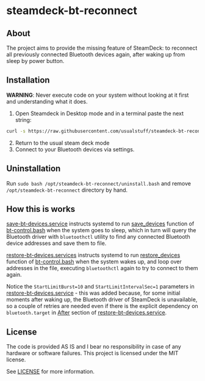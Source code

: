 # steamdeck-bt-reconnect 

## About

The project aims to provide the missing feature of SteamDeck: to reconnect all previously connected Bluetooth devices again, after waking up from sleep by power button.

## Installation
**WARNING**: Never execute code on your system without looking at it first and understanding what it does.

1) Open Steamdeck in Desktop mode and in a terminal paste the next string:
```bash
curl -s https://raw.githubusercontent.com/usualstuff/steamdeck-bt-reconnect/main/install.bash | sudo bash
```
2) Return to the usual steam deck mode
3) Connect to your Bluetooth devices via settings.

## Uninstallation

Run `sudo bash /opt/steamdeck-bt-reconnect/uninstall.bash` and remove `/opt/steamdeck-bt-reconnect` directory by hand.

## How this is works
[save-bt-devices.service](https://github.com/usualstuff/steamdeck-bt-reconnect/blob/main/save-bt-devices.service) instructs systemd to run [save_devices](https://github.com/usualstuff/steamdeck-bt-reconnect/blob/main/save-bt-devices.service#L8) function of [bt-control.bash](https://github.com/usualstuff/steamdeck-bt-reconnect/blob/main/bt-control.bash) when the system goes to sleep, which in turn will query the Bluetooth driver with `bluetoothctl` utility to find any connected Bluetooth device addresses and save them to file.

[restore-bt-devices.services](https://github.com/usualstuff/steamdeck-bt-reconnect/blob/main/restore-bt-devices.service) instructs systemd to run [restore_devices](https://github.com/usualstuff/steamdeck-bt-reconnect/blob/main/bt-control.bash#L25) function of [bt-control.bash](https://github.com/usualstuff/steamdeck-bt-reconnect/blob/main/bt-control.bash) when the system wakes up, and loop over addresses in the file, executing `bluetoothctl` again to try to connect to them again.

Notice the `StartLimitBurst=10` and `StartLimitIntervalSec=1` parameters in [restore-bt-devices.service](https://github.com/usualstuff/steamdeck-bt-reconnect/blob/main/restore-bt-devices.service#L4) - this was added because, for some initial moments after waking up, the Bluetooth driver of SteamDeck is unavailable, so a couple of retries are needed even if there is the explicit dependency on `bluetooth.target` in [After](https://github.com/usualstuff/steamdeck-bt-reconnect/blob/main/restore-bt-devices.service#L3) section of [restore-bt-devices.service](https://github.com/usualstuff/steamdeck-bt-reconnect/blob/main/restore-bt-devices.service).

## License
The code is provided AS IS and I bear no responsibility in case of any hardware or software failures.
This project is licensed under the MIT license.

See [LICENSE](https://github.com/usualstuff/steamdeck-bt-reconnect/blob/main/LICENSE) for more information.
